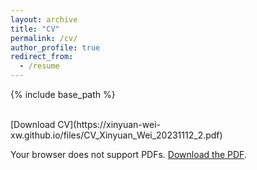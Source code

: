 ```yaml
---
layout: archive
title: "CV"
permalink: /cv/
author_profile: true
redirect_from:
  - /resume
---
```


{% include base_path %}

<br/>
[Download CV](https://xinyuan-wei-xw.github.io/files/CV_Xinyuan_Wei_20231112_2.pdf)

<object data="https://xinyuan-wei-xw.github.io/files/CV_Xinyuan_Wei_20231112_2.pdf" type="application/pdf" width="100%" height="100%">
  <p>Your browser does not support PDFs. <a href="https://xinyuan-wei-xw.github.io/files/CV_Xinyuan_Wei_20231112_2.pdf">Download the PDF</a>.</p>
</object>
